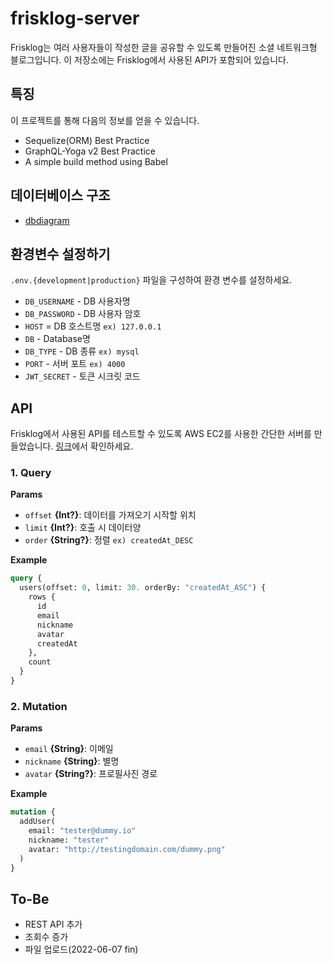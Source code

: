 # frisklog-server

Frisklog는 여러 사용자들이 작성한 글을 공유할 수 있도록 만들어진 소셜 네트워크형 블로그입니다. 이 저장소에는 Frisklog에서 사용된 API가 포함되어 있습니다.

## 특징

이 프로젝트를 통해 다음의 정보를 얻을 수 있습니다.

- Sequelize(ORM) Best Practice
- GraphQL-Yoga v2 Best Practice
- A simple build method using Babel

## 데이터베이스 구조

- [dbdiagram](https://dbdiagram.io/d/62d18165cc1bc14cc5c849d7)

## 환경변수 설정하기

`.env.{development|production}` 파일을 구성하여 환경 변수를 설정하세요.

- `DB_USERNAME` - DB 사용자명
- `DB_PASSWORD` - DB 사용자 암호
- `HOST` = DB 호스트명 `ex) 127.0.0.1`
- `DB` - Database명
- `DB_TYPE` - DB 종류 `ex) mysql`
- `PORT` - 서버 포트 `ex) 4000`
- `JWT_SECRET` - 토큰 시크릿 코드

## API

Frisklog에서 사용된 API를 테스트할 수 있도록 AWS EC2를 사용한 간단한 서버를 만들었습니다. <a href="http://frisklog.site:4000/graphql" target="_blank">링크</a>에서 확인하세요.

### 1. Query

**Params**

- `offset` **{Int?}**: 데이터를 가져오기 시작할 위치
- `limit` **{Int?}**: 호출 시 데이터양
- `order` **{String?}**: 정렬 `ex) createdAt_DESC`

**Example**

```graphql
query {
  users(offset: 0, limit: 30. orderBy: "createdAt_ASC") {
    rows {
      id
      email
      nickname
      avatar
      createdAt
    },
    count
  }
}
```

### 2. Mutation

**Params**

- `email` **{String}**: 이메일
- `nickname` **{String}**: 별명
- `avatar` **{String?}**: 프로필사진 경로

**Example**

```graphql
mutation {
  addUser(
    email: "tester@dummy.io"
    nickname: "tester"
    avatar: "http://testingdomain.com/dummy.png"
  )
}
```

## To-Be

- REST API 추가
- 조회수 증가
- 파일 업로드(2022-06-07 fin)
